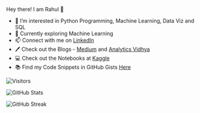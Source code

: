 Hey there! I am Rahul 👋

- 👀 I’m interested in Python Programming, Machine Learning, Data Viz and SQL
- 🌱 Currently exploring Machine Learning 
- 📫 Connect with me on [LinkedIn](https://www.linkedin.com/in/rahul-shah6)
- 🖊  Check out the Blogs - [Medium](https://rahulshah6.medium.com) and [Analytics Vidhya](https://www.analyticsvidhya.com/blog/author/rahul105/)
- 💻 Check out the Notebooks at [Kaggle](https://www.kaggle.com/rahulshah06)
- 📚 Find my Code Snippets in GitHub Gists [Here](https://gist.github.com/Rahuls66)

![Visitors](https://gpvc.arturio.dev/Rahuls66)

![GitHub Stats](https://github-readme-stats.vercel.app/api?username=Rahuls66&theme=dark&show_icons=true)

![GitHub Streak](http://github-readme-streak-stats.herokuapp.com?user=Rahuls66&theme=dark)
